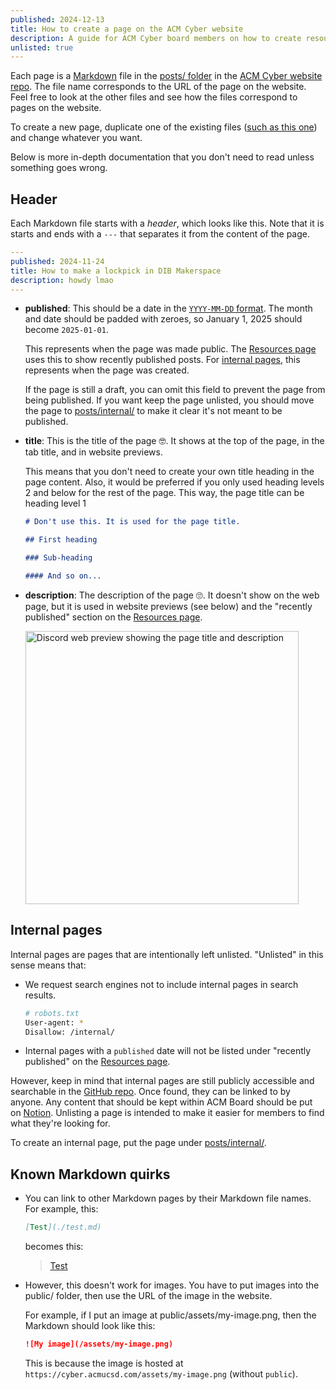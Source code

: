 ```yaml
---
published: 2024-12-13
title: How to create a page on the ACM Cyber website
description: A guide for ACM Cyber board members on how to create resources pages.
unlisted: true
---
```


Each page is a [Markdown](https://en.wikipedia.org/wiki/Markdown) file in the [posts/ folder](https://github.com/acmucsd/cyber-site/tree/main/posts) in the [ACM Cyber website repo](https://github.com/acmucsd/cyber-site). The file name corresponds to the URL of the page on the website. Feel free to look at the other files and see how the files correspond to pages on the website.

To create a new page, duplicate one of the existing files ([such as this one](./test.md)) and change whatever you want.

Below is more in-depth documentation that you don't need to read unless something goes wrong.

## Header

Each Markdown file starts with a _header_, which looks like this. Note that it is starts and ends with a `---` that separates it from the content of the page.

```yml
---
published: 2024-11-24
title: How to make a lockpick in DIB Makerspace
description: howdy lmao
---
```

- **published**: This should be a date in the [`YYYY-MM-DD` format](https://en.wikipedia.org/wiki/ISO_8601#Dates). The month and date should be padded with zeroes, so January 1, 2025 should become `2025-01-01`.

  This represents when the page was made public. The [Resources page](/resources) uses this to show recently published posts. For [internal pages](#internal-pages), this represents when the page was created.

  If the page is still a draft, you can omit this field to prevent the page from being published. If you want keep the page unlisted, you should move the page to [posts/internal/](https://github.com/acmucsd/cyber-site/tree/main/posts/internal) to make it clear it's not meant to be published.

- **title**: This is the title of the page 🤓. It shows at the top of the page, in the tab title, and in website previews.

  This means that you don't need to create your own title heading in the page content. Also, it would be preferred if you only used heading levels 2 and below for the rest of the page. This way, the page title can be heading level 1

  ```md
  # Don't use this. It is used for the page title.

  ## First heading

  ### Sub-heading

  #### And so on...
  ```

- **description**: The description of the page 🙄. It doesn't show on the web page, but it is used in website previews (see below) and the "recently published" section on the [Resources page](/resources).

  <img src="/assets/posts/discord-web-preview.png" alt="Discord web preview showing the page title and description" width="437">

## Internal pages

Internal pages are pages that are intentionally left unlisted. "Unlisted" in this sense means that:

- We request search engines not to include internal pages in search results.

  ```sh
  # robots.txt
  User-agent: *
  Disallow: /internal/
  ```

- Internal pages with a `published` date will not be listed under "recently published" on the [Resources page](/resources).

However, keep in mind that internal pages are still publicly accessible and searchable in the [GitHub repo](https://github.com/acmucsd/cyber-site). Once found, they can be linked to by anyone. Any content that should be kept within ACM Board should be put on [Notion](https://acmurl.com/notion). Unlisting a page is intended to make it easier for members to find what they're looking for.

To create an internal page, put the page under [posts/internal/](https://github.com/acmucsd/cyber-site/tree/main/posts/internal).

## Known Markdown quirks

- You can link to other Markdown pages by their Markdown file names. For example, this:

  ```md
  [Test](./test.md)
  ```

  becomes this:

  > [Test](./test.md)

- However, this doesn't work for images. You have to put images into the public/ folder, then use the URL of the image in the website.

  For example, if I put an image at public/assets/my-image.png, then the Markdown should look like this:

  ```md
  ![My image](/assets/my-image.png)
  ```

  This is because the image is hosted at `https://cyber.acmucsd.com/assets/my-image.png` (without `public`).
